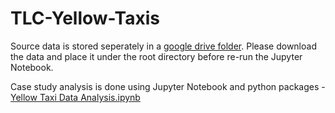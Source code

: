 # TLC-Yellow-Taxis

Source data is stored seperately in a [google drive folder](https://drive.google.com/open?id=19qz9FRbVsfr63MJzy5KKpyfNH4sstQ-r). Please download the data and place it under the root directory before re-run the Jupyter Notebook.

Case study analysis is done using Jupyter Notebook and python packages - [Yellow Taxi Data Analysis.ipynb](https://github.com/Yihsuan/TLC-Yellow-Taxis/blob/master/nbs/Yellow%20Taxi%20Data%20Analysis.ipynb)
